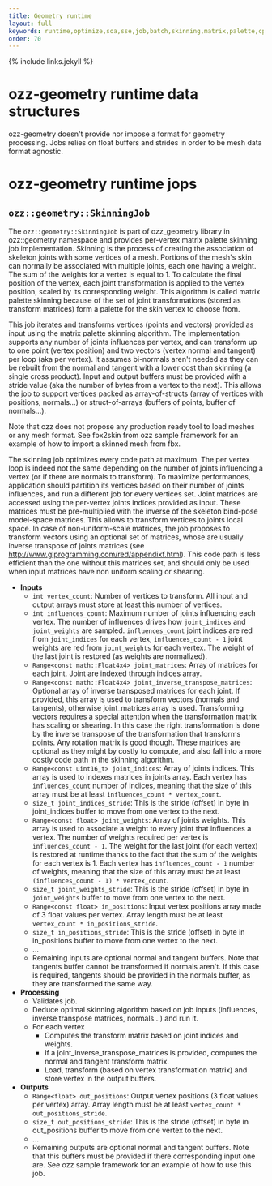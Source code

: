 ```yaml
---
title: Geometry runtime
layout: full
keywords: runtime,optimize,soa,sse,job,batch,skinning,matrix,palette,cpu,opengl,directx,webgl
order: 70
---
```


{% include links.jekyll %}

ozz-geometry runtime data structures
====================================

ozz-geometry doesn't provide nor impose a format for geometry processing. Jobs relies on float buffers and strides in order to be mesh data format agnostic.

ozz-geometry runtime jops
==========================

`ozz::geometry::SkinningJob`
----------------------------

The `ozz::geometry::SkinningJob` is part of ozz_geometry library in ozz::geometry namespace and provides per-vertex matrix palette skinning job implementation. Skinning is the process of creating the association of skeleton joints with some vertices of a mesh. Portions of the mesh's skin can normally be associated with multiple joints, each one having a weight. The sum of the weights for a vertex is equal to 1. To calculate the final position of the vertex, each joint transformation is applied to the vertex position, scaled by its corresponding weight. This algorithm is called matrix palette skinning because of the set of joint transformations (stored as transform matrices) form a palette for the skin vertex to choose from.

This job iterates and transforms vertices (points and vectors) provided as input using the matrix palette skinning algorithm. The implementation supports any number of joints influences per vertex, and can transform up to one point (vertex position) and two vectors (vertex normal and tangent) per loop (aka per vertex). It assumes bi-normals aren't needed as they can be rebuilt from the normal and tangent with a lower cost than skinning (a single cross product). Input and output buffers must be provided with a stride value (aka the number of bytes from a vertex to the next). This allows the job to support vertices packed as array-of-structs (array of vertices with positions, normals...) or struct-of-arrays (buffers of points, buffer of normals...).

Note that ozz does not propose any production ready tool to load meshes or any mesh format. See fbx2skin from ozz sample framework for an example of how to import a skinned mesh from fbx.

The skinning job optimizes every code path at maximum. The per vertex loop is indeed not the same depending on the number of joints influencing a vertex (or if there are normals to transform). To maximize performances, application should partition its vertices based on their number of joints influences, and run a different job for every vertices set. Joint matrices are accessed using the per-vertex joints indices provided as input. These matrices must be pre-multiplied with the inverse of the skeleton bind-pose model-space matrices. This allows to transform vertices to joints local space. In case of non-uniform-scale matrices, the job proposes to transform vectors using an optional set of matrices, whose are usually inverse transpose of joints matrices (see http://www.glprogramming.com/red/appendixf.html). This code path is less efficient than the one without this matrices set, and should only be used when input matrices have non uniform scaling or shearing.

- __Inputs__
  - `int vertex_count`: Number of vertices to transform. All input and output arrays must store at least this number of vertices.
  - `int influences_count`: Maximum number of joints influencing each vertex. The number of influences drives how `joint_indices` and `joint_weights` are sampled. `influences_count` joint indices are red from `joint_indices` for each vertex, ```influences_count - 1``` joint weights are red from `joint_weights` for each vertex. The weight of the last joint is restored (as weights are normalized).
  - `Range<const math::Float4x4> joint_matrices`: Array of matrices for each joint. Joint are indexed through indices array.
  - `Range<const math::Float4x4> joint_inverse_transpose_matrices`: Optional array of inverse transposed matrices for each joint. If provided, this array is used to transform vectors (normals and tangents), otherwise joint_matrices array is used. Transforming vectors requires a special attention when the transformation matrix has scaling or shearing. In this case the right transformation is done by the inverse transpose of the transformation that transforms points. Any rotation matrix is good though. These matrices are optional as they might by costly to compute, and also fall into a more costly code path in the skinning algorithm. 
  - `Range<const uint16_t> joint_indices`: Array of joints indices. This array is used to indexes matrices in joints array. Each vertex has `influences_count` number of indices, meaning that the size of this array must be at least `influences_count * vertex_count`.
  - `size_t joint_indices_stride`: This is the stride (offset) in byte in joint_indices buffer to move from one vertex to the next.
  - `Range<const float> joint_weights`: Array of joints weights. This array is used to associate a weight to every joint that influences a vertex. The number of weights required per vertex is ```influences_count - 1```. The weight for the last joint (for each vertex) is restored at runtime thanks to the fact that the sum of the weights for each vertex is 1. Each vertex has ```influences_count - 1``` number of weights, meaning that the size of this array must be at least ```(influences_count - 1) * vertex_count```.
  - `size_t joint_weights_stride`: This is the stride (offset) in byte in `joint_weights` buffer to move from one vertex to the next.
  - `Range<const float> in_positions`: Input vertex positions array made of 3 float values per vertex. Array length must be at least ```vertex_count * in_positions_stride```.
  - `size_t in_positions_stride`: This is the stride (offset) in byte in in_positions buffer to move from one vertex to the next.
  - ...
  - Remaining inputs are optional normal and tangent buffers. Note that tangents buffer cannot be transformed if normals aren't. If this case is required, tangents should be provided in the normals buffer, as they are transformed the same way. 
- __Processing__
  - Validates job.
  - Deduce optimal skinning algorithm based on job inputs (influences, inverse transpose matrices, normals...) and run it.
  - For each vertex
    - Computes the transform matrix based on joint indices and weights.
    - If a joint_inverse_transpose_matrices is provided, computes the normal and tangent transform matrix.
    - Load, transform (based on vertex transformation matrix) and store vertex in the output buffers.
- __Outputs__
  - `Range<float> out_positions`: Output vertex positions (3 float values per vertex) array. Array length must be at least ```vertex_count * out_positions_stride```.
  - `size_t out_positions_stride`: This is the stride (offset) in byte in out_positions buffer to move from one vertex to the next.
  - ...
  - Remaining outputs are optional normal and tangent buffers. Note that this buffers must be provided if there corresponding input one are.
See ozz sample framework for an example of how to use this job. 